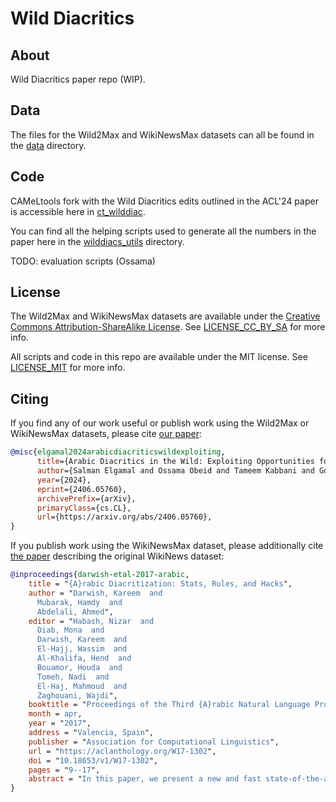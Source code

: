 # Wild Diacritics

## About

Wild Diacritics paper repo (WIP).

## Data

The files for the Wild2Max and WikiNewsMax datasets can all be found in the [data](./data) directory.

## Code

CAMeLtools fork with the Wild Diacritics edits outlined in the ACL'24 paper is accessible here in [ct_wilddiac](https://github.com/CAMeL-Lab/ct_wilddiac).

You can find all the helping scripts used to generate all the numbers in the paper here in the [wilddiacs_utils](./code/wilddiacs_utils) directory.

TODO: evaluation scripts (Ossama)

## License

The Wild2Max and WikiNewsMax datasets are available under the
[Creative Commons Attribution-ShareAlike License](https://creativecommons.org/licenses/by-sa/4.0/).
See [LICENSE_CC_BY_SA](./LICENSE_CC_BY_SA) for more info.

All scripts and code in this repo are available under the MIT license.
See [LICENSE_MIT](./LICENSE_MIT) for more info.

## Citing

If you find any of our work useful or publish work using the Wild2Max or
WikiNewsMax datasets, please cite [our paper](https://arxiv.org/abs/2406.05760):

```bibtex
@misc{elgamal2024arabicdiacriticswildexploiting,
      title={Arabic Diacritics in the Wild: Exploiting Opportunities for Improved Diacritization}, 
      author={Salman Elgamal and Ossama Obeid and Tameem Kabbani and Go Inoue and Nizar Habash},
      year={2024},
      eprint={2406.05760},
      archivePrefix={arXiv},
      primaryClass={cs.CL},
      url={https://arxiv.org/abs/2406.05760}, 
}
```

If you publish work using the WikiNewsMax dataset, please additionally cite
[the paper](https://aclanthology.org/W17-1302/) describing the original
WikiNews dataset:

```bibtex
@inproceedings{darwish-etal-2017-arabic,
    title = "{A}rabic Diacritization: Stats, Rules, and Hacks",
    author = "Darwish, Kareem  and
      Mubarak, Hamdy  and
      Abdelali, Ahmed",
    editor = "Habash, Nizar  and
      Diab, Mona  and
      Darwish, Kareem  and
      El-Hajj, Wassim  and
      Al-Khalifa, Hend  and
      Bouamor, Houda  and
      Tomeh, Nadi  and
      El-Haj, Mahmoud  and
      Zaghouani, Wajdi",
    booktitle = "Proceedings of the Third {A}rabic Natural Language Processing Workshop",
    month = apr,
    year = "2017",
    address = "Valencia, Spain",
    publisher = "Association for Computational Linguistics",
    url = "https://aclanthology.org/W17-1302",
    doi = "10.18653/v1/W17-1302",
    pages = "9--17",
    abstract = "In this paper, we present a new and fast state-of-the-art Arabic diacritizer that guesses the diacritics of words and then their case endings. We employ a Viterbi decoder at word-level with back-off to stem, morphological patterns, and transliteration and sequence labeling based diacritization of named entities. For case endings, we use Support Vector Machine (SVM) based ranking coupled with morphological patterns and linguistic rules to properly guess case endings. We achieve a low word level diacritization error of 3.29{\%} and 12.77{\%} without and with case endings respectively on a new multi-genre free of copyright test set. We are making the diacritizer available for free for research purposes.",
}
```
